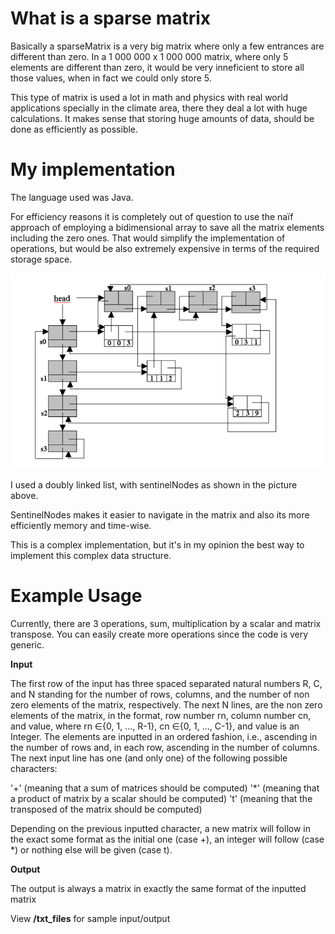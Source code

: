 # What is a sparse matrix

Basically a sparseMatrix is a very big matrix where only a few entrances are different than zero.
In a 1 000 000 x 1 000 000 matrix, where only 5 elements are different than zero, it would be very inneficient to store all those values, when in fact we could only store 5.

This type of matrix is used a lot in math and physics with real world applications specially in the climate area, there they deal a lot with huge calculations.
It makes sense that storing huge amounts of data, should be done as efficiently as possible.


# My implementation
The language used was Java.

For efficiency reasons it is completely out of question to use the naïf approach of employing a bidimensional array to save all the matrix elements including the zero ones. That would simplify the implementation of operations, but would be also extremely expensive in terms of the required storage space.

![alt text](https://github.com/pedromartins200/SparseMatrix/blob/master/sparse_matrix.png)

I used a doubly linked list, with sentinelNodes as shown in the picture above.

SentinelNodes makes it easier to navigate in the matrix and also its more efficiently memory and time-wise.

This is a complex implementation, but it's in my opinion the best way to implement this complex data structure.

# Example Usage

Currently, there are 3 operations, sum, multiplication by a scalar and matrix transpose. You can easily create more operations since the code is very generic.


**Input**

The first row of the input has three spaced separated natural numbers R, C, and N standing for the
number of rows, columns, and the number of non zero elements of the matrix, respectively.
The next N lines, are the non zero elements of the matrix, in the format, row number rn, column
number cn, and value, where rn ∈{0, 1, …, R-1}, cn ∈{0, 1, …, C-1}, and value is an Integer. The
elements are inputted in an ordered fashion, i.e., ascending in the number of rows and, in each row,
ascending in the number of columns.
The next input line has one (and only one) of the following possible characters:

 '+' (meaning that a sum of matrices should be computed)
 '*' (meaning that a product of matrix by a scalar should be computed)
 't' (meaning that the transposed of the matrix should be computed)


Depending on the previous inputted character, a new matrix will follow in the exact some format as
the initial one (case +), an integer will follow (case *) or nothing else will be given (case t).



**Output**

The output is always a matrix in exactly the same format of the inputted matrix

View **/txt_files** for sample input/output